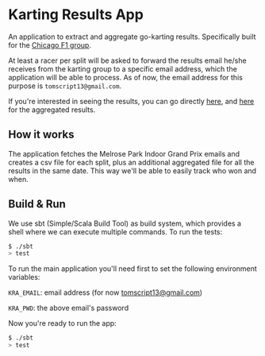 Karting Results App
===================

An application to extract and aggregate go-karting results. Specifically built for the
[Chicago F1 group](http://www.facebook.com/ChicagoF1).

At least a racer per split will be asked to forward the results email he/she receives from the karting group
to a specific email address, which the application will be able to process.
As of now, the email address for this purpose is `tomscript13@gmail.com`.

If you're interested in seeing the results, you can go directly
[here](https://github.com/fedeoasi/karting-results-app/tree/master/output), and
[here](https://github.com/fedeoasi/karting-results-app/tree/master/output/edition)
for the aggregated results.

## How it works

The application fetches the Melrose Park Indoor Grand Prix emails and creates a csv file for each split,
plus an additional aggregated file for all the results in the same date.
This way we'll be able to easily track who won and when.

## Build & Run

We use sbt (Simple/Scala Build Tool) as build system, which provides a shell where we can execute multiple commands.
To run the tests:

```sh
$ ./sbt
> test
```

To run the main application you'll need first to set the following environment variables:

`KRA_EMAIL`: email address (for now tomscript13@gmail.com)

`KRA_PWD`: the above email's password

Now you're ready to run the app:
```sh
$ ./sbt
> test
```
